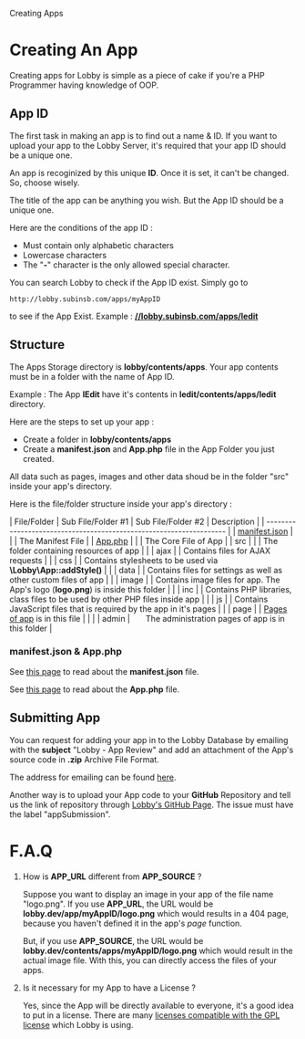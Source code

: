 Creating Apps

# Creating An App

Creating apps for Lobby is simple as a piece of cake if you're a PHP Programmer having knowledge of OOP.

## App ID

The first task in making an app is to find out a name & ID. If you want to upload your app to the Lobby Server, it's required that your app ID should be a unique one.

An app is recoginized by this unique **ID**. Once it is set, it can't be changed. So, choose wisely.

The title of the app can be anything you wish. But the App ID should be a unique one.

Here are the conditions of the app ID :

- Must contain only alphabetic characters
- Lowercase characters
- The "**-**" character is the only allowed special character.

You can search Lobby to check if the App ID exist. Simply go to
```
http://lobby.subinsb.com/apps/myAppID
```
to see if the App Exist. Example : **[//lobby.subinsb.com/apps/ledit](/apps/ledit)**

## Structure

The Apps Storage directory is **lobby/contents/apps**. Your app contents must be in a folder with the name of App ID.

Example : The App **lEdit** have it's contents in **ledit/contents/apps/ledit** directory.

Here are the steps to set up your app :

- Create a folder in **lobby/contents/apps**
- Create a **manifest.json** and **App.php** file in the App Folder you just created.

All data such as pages, images and other data shoud be in the folder "src" inside your app's directory.

Here is the file/folder structure inside your app's directory :

| File/Folder | Sub File/Folder #1 | Sub File/Folder #2 | Description |
| ------------------------------------------------------------------- |
| [manifest.json](app/manifest.json) |  |  | The Manifest File |
| [App.php](app/App.php) | | | The Core File of App |
| src | | | The folder containing resources of app |
| | ajax | | Contains files for AJAX requests |
| | css | | Contains stylesheets to be used via **\Lobby\App::addStyle()** |
| | data | | Contains files for settings as well as other custom files of app |
| | image | | Contains image files for app. The App's logo (**logo.png**) is inside this folder |
| | inc | | Contains PHP libraries, class files to be used by other PHP files inside app |
| | js | | Contains JavaScript files that is required by the app in it's pages |
| | page | | [Pages of app](app/pages) is in this file |
| |  | admin | &nbsp;&nbsp;&nbsp;&nbsp;&nbsp;&nbsp;The administration pages of app is in this folder |

### manifest.json & App.php

See [this page](app/manifest.json) to read about the **manifest.json** file.

See [this page](app/App.php) to read about the **App.php** file.

## Submitting App

You can request for adding your app in to the Lobby Database by emailing with the **subject** "Lobby - App Review" and add an attachment of the App's source code in **.zip** Archive File Format.

The address for emailing can be found [here](/docs/contact).

Another way is to upload your App code to your **GitHub** Repository and tell us the link of repository through [Lobby's GitHub Page](https://github.com/subins2000/lobby/issues). The issue must have the label "appSubmission".

# F.A.Q

1. How is **APP_URL** different from **APP_SOURCE** ?

	Suppose you want to display an image in your app of the file name "logo.png". If you use **APP_URL**, the URL would be **lobby.dev/app/myAppID/logo.png** which would results in a 404 page, because you haven't defined it in the app's _page_ function.
	
	But, if you use **APP_SOURCE**, the URL would be **lobby.dev/contents/apps/myAppID/logo.png** which would result in the actual image file. With this, you can directly access the files of your apps.
	
2. Is it necessary for my App to have a License ?

	Yes, since the App will be directly available to everyone, it's a good idea to put in a license. There are many [licenses compatible with the GPL license](http://www.gnu.org/licenses/license-list.html#GPLCompatibleLicenses) which Lobby is using.
